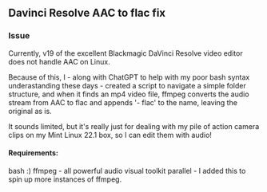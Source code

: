 ## Davinci Resolve AAC to flac fix

### Issue
Currently, v19 of the excellent Blackmagic DaVinci Resolve video editor does not handle AAC on Linux.

Because of this, I - along with ChatGPT to help with my poor bash syntax underastanding these days - created a script to navigate a simple folder structure, and when it finds an mp4 video file, ffmpeg converts the audio stream from AAC to flac and appends '- flac' to the name, leaving the original as is.

It sounds limited, but it's really just for dealing with my pile of action camera clips on my Mint Linux 22.1 box, so I can edit them with audio!

#### Requirements:
bash :)
ffmpeg - all powerful audio visual toolkit
parallel - I added this to spin up more instances of ffmpeg.
